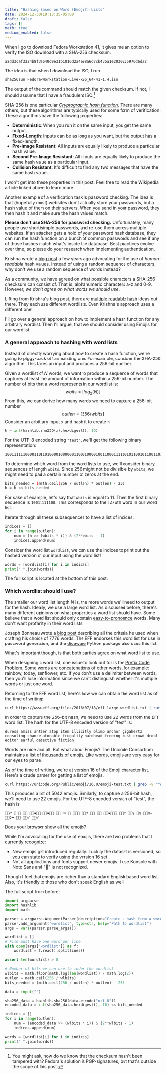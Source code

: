 ```yaml
---
title: "Hashing Based on Word (Emoji?) Lists"
date: 2024-12-30T19:13:35-05:00
draft: false
tags: []
math: true
medium_enabled: false
---
```


When I go to download Fedora Workstation 41, it gives me an option to verify the ISO download with a SHA-256 checksum.

```
a2dd3caf3224b8f3a640d9e31b1016d2a4e98a6d7cb435a1e2030235976d6da2
```

The idea is that when I download the ISO, I run

```bash
sha256sun Fedora-Workstation-Live-x86_64-41-1.4.iso
```

The output of the command should match the given checksum. If not, I should assume that I have a fraudulent ISO.[^1]

[^1]: You might ask, how do we know that the checksum hasn't been tampered with? Fedora's solution is PGP-signatures, but that's outside the scope of this post.

SHA-256 is one particular [*Cryptographic hash function*](https://en.wikipedia.org/wiki/Cryptographic_hash_function). There are many others, but these algorithms are typically used for some form of verification. These algorithms have the following properties:

- **Deterministic**:  When you run it on the same input, you get the same output.
- **Fixed-Length:** Inputs can be as long as you want, but the output has a fixed-length.
- **Pre-image Resistant**: All inputs are equally likely to produce a particular hash value.
- **Second Pre-Image Resistant**: All inputs are equally likely to produce the same hash value as a particular input.
- **Collision Resistant**: It's difficult to find any two messages that have the same hash value.

I won't get into these properties in this post. Feel free to read the Wikipedia article linked above to learn more.

Another example of a verification task is password checking. The idea is that (hopefully most) websites don't actually store your passwords, but a hash value of them on their servers. When you send in your password, they then hash it and make sure the hash values match.

**Please don't use SHA-256 for password checking.** Unfortunately, many people use short/simple passwords, and re-use them across multiple websites. If an attacker gets a hold of your password hash database, they can run the hash function on a bunch of common passwords and see if any of those hashes match what's inside the database. Best practices evolve over time, so please do your research when implementing authentication.

Krishna wrote a [blog post](https://chittur.dev/cs/2020/04/11/readable-hashes.html) a few years ago advocating for the use of *human-readable* hash values. Instead of using a random sequence of characters, why don't we use a random sequence of words instead?

As a community, we have agreed on what possible characters a SHA-256 checksum can consist of. That is, alphanumeric characters a-z and 0-9. However, *we don't agree on what words we should use*.

Lifting from Krishna's blog post, there are [multiple](https://github.com/singpolyma/mnemonicode) [readable](https://tools.ietf.org/html/rfc1751) [hash](https://github.com/fpgaminer/hash-phrase) ideas out there. They each use different wordlists. Even Krishna's approach uses a different one!

I'll go over a general approach on how to implement a hash function for any arbitrary wordlist. Then I'll argue, that we should consider using Emojis for our wordlist.

### A general approach to hashing with word lists

Instead of directly worrying about how to create a hash function, we're going to piggy-back off an existing one.  For example, consider the SHA-256 algorithm. This takes an input and produces a 256-bit number.

Given a wordlist of $N$ words, we want to produce a sequence of words that captures at least the amount of information within a 256-bit number. The number of bits that a word represents in our wordlist is:
$$
wbits = \lfloor log_2(N) \rfloor
$$
From this, we can derive how many words we need to capture a 256-bit number
$$
outlen = \lceil 256 / wbits \rceil
$$
Consider an arbitrary input `x` and hash it to create `h`

```python
h = int(hashlib.sha256(x).hexdigest(), 16) 
```

For the UTF-8 encoded string `"test"`, we'll get the following binary representation:

```
1001111110000110110100001000000110001000010011000111110101100101100110100010111111101010101000001100010101011010110100000001010110100011101111110100111100011011001010110000101110000010001011001101000101011101011011000001010110110000111100000000101000001000
```

To determine which word from the word lists to use, we'll consider binary sequences of length `wbits`. Since 256 might not be divisible by `wbits`, we might need to pad a certain number of zeros at the end.

```bash
bits_needed = (math.ceil(256 / outlen) * outlen) - 256
h = h << bits_needed
```

For sake of example, let's say that `wbits` is equal to 11. Then the first binary sequence is `10011111100`. This corresponds to the 1276th word in our word list.

Iterate through all these subsequences to have a list of indices:

```python
indices = []
for i in range(outlen):
    num = (h >> (wbits * i)) & (2**wbits - 1)
    indices.append(num)
```

Consider the word list `wordlist`, we can use the indices to print out the hashed version of our input using the word list!

```python
words = [wordlist[i] for i in indices]
print(" ".join(words))
```

The full script is located at the bottom of this post.

### Which wordlist should I use?

The smaller our word list length $N$ is, the more words we'll need to output for the hash. Ideally, we use a large word list. As discussed before, there's many different opinions on what properties a word list should have. Some believe that a word list should only contain [easy-to-pronounce](https://github.com/singpolyma/mnemonicode) words. Many don't want profanity in their word lists.

Joseph Bonneau wrote a [blog post](https://www.eff.org/deeplinks/2016/07/new-wordlists-random-passphrases) describing all the criteria he used when crafting his choice of 7776 words. The EFF endorses this word list for use in password generation, and the [diceware](https://github.com/ulif/diceware) Python package also uses this list.

What's important though, is that both parties agree on what word list to use.

When designing a word list, one issue to look out for is the [Prefix Code Problem](https://en.wikipedia.org/wiki/Prefix_code). Some words are concatenations of other words, for example: rainbow, today, sunflower, etc. If you don't use a delimiter between words, then you'll lose information since we can't distinguish whether it's multiple words or just one word.

Returning to the EFF word list, here's how we can obtain the word list as of the time of writing:

```bash
curl https://www.eff.org/files/2016/07/18/eff_large_wordlist.txt | cut -f2 > eff_wordlist.txt
```

In order to capture the 256-bit hash, we need to use 22 words from the EFF word list. The hash for the UTF-8 encoded version of "test" is:

```
duress amiss antler atop item illicitly blimp anchor gigahertz consoling chance atonable frugality hardhead freeing bust crowd drool editor earful detective fiction
```

Words are nice and all. But what about Emojis? The Unicode Consortium maintains a list of [thousands of emojis](https://unicode.org/emoji/charts/full-emoji-list.html). Like words, emojis are very easy for our eyes to parse.

As of the time of writing, we're at version 16 of the Emoji character list.  Here's a crude parser for getting a list of emojis.

```bash
curl https://unicode.org/Public/emoji/16.0/emoji-test.txt | grep -v "^#" | grep -oP '#\s*\K.*?(?=\s*E)' > emojis.txt
```

This produces a list of 5042 emojis. Similarly, to capture a 256-bit hash, we'll need to use 22 emojis. For the UTF-8 encoded version of "test", the hash is

```
🧍🏼‍♂️ 💜 🫷 🫵🏽 👩🏿‍❤‍👩🏾 👨🏼‍❤️‍👨🏼 👨🏾 💤 🤹 🧑🏿‍🎨 🤦🏼‍♂ 🫵🏼 🤸🏾 👨🏽‍❤️‍💋‍👨🏼 🚴🏿‍♂️ 🙎🏿‍♀️ 💂‍♀ 🚶🏾‍♀️‍➡️ 🧎🏽‍♀️‍➡ 🧎🏾 🧙🏿‍♂ 🏄🏻‍♂️

```

Does your browser show all the emojis?

While I'm advocating for the use of emojis, there are two problems that I currently recognize:

- New emojis get introduced regularly. Luckily the dataset is versioned, so you can state to verify using the version 16 set.
- Not all applications and fonts support newer emojis. I use Konsole with Noto Sans and "🫩" is not recognized.

Though I feel that emojis are richer than a standard English based word list. Also, it's friendly to those who don't speak English as well!

The full script from before:


```python
import argparse
import hashlib
import math

parser = argparse.ArgumentParser(description="Create a hash from a wordlist")
parser.add_argument("wordlist", type=str, help="Path to wordlist")
args = vars(parser.parse_args())

wordlist = []
# File must have one word per line
with open(args['wordlist']) as f:
    wordlist = f.read().splitlines()

assert len(wordlist) > 0

# Number of bits we can use to index the wordlist
wlbits = math.floor(math.log(len(wordlist)) / math.log(2))
outlen = math.ceil(256 / wlbits)
bits_needed = (math.ceil(256 / outlen) * outlen) - 256

data = input("")

sha256_data = hashlib.sha256(data.encode("utf-8"))
encoded_data = int(sha256_data.hexdigest(), 16) << bits_needed

indices = []
for i in range(outlen):
    num = (encoded_data >> (wlbits * i)) & (2**wlbits - 1)
    indices.append(num)

words = [wordlist[i] for i in indices]
print(" ".join(words))

```

